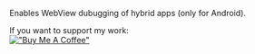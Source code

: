 Enables WebView dubugging of hybrid apps (only for Android).

If you want to support my work:  
[!["Buy Me A Coffee"](https://www.buymeacoffee.com/assets/img/custom_images/yellow_img.png)](https://www.buymeacoffee.com/raphaelQ)  
